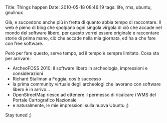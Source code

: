 Title: Things happen
Date:  2010-05-18 08:46:19
tags: life, rms, ubuntu, gnulinux

Già, e succedono anche più in fretta di quanto abbia tempo di
raccontare. Il web è pieno di blog che spolpano ogni singola virgola di ciò
che accade nel mondo del software libero, per questo vorrei essere originale e
raccontare storie di prima mano, ciò che accade nella mia giornata, ed ha a
che fare con free software.

Però per fare questo, serve tempo, ed il tempo è sempre limitato. Cosa sta per
arrivare:

  * ArcheoFOSS 2010: il software libero in archeologia, impressioni e
considerazioni
  * Richard Stallman a Foggia, cos'è successo
  * la prima community virtuale degli archeologi che lavorano con software
libero è in arrivo...
  * OpenStreetMap riesce ad ottenere il permesso di ricalcare i WMS del
Portale Cartografico Nazionale
  * e naturalmente, le mie impressioni sulla nuova Ubuntu ;)

Stay tuned ;)


